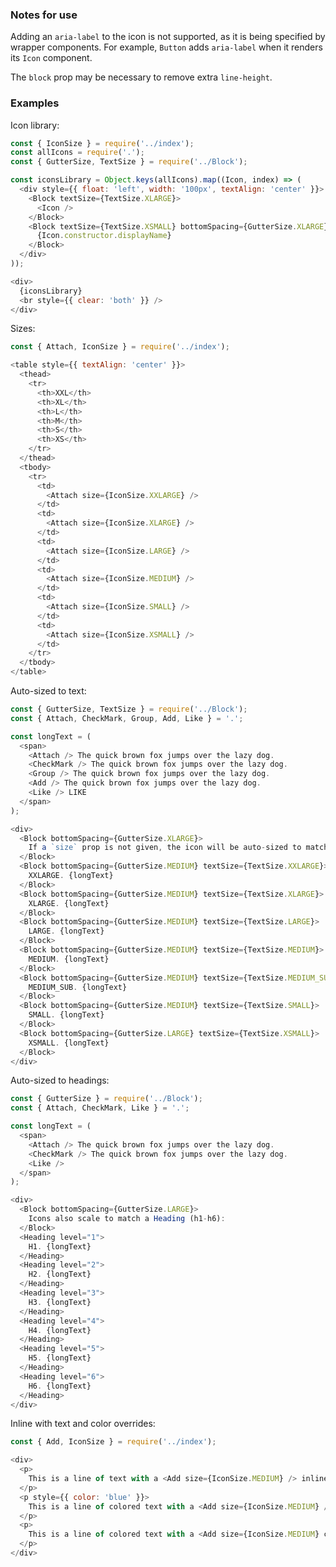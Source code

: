 ### Notes for use

Adding an `aria-label` to the icon is not supported, as it is being specified by wrapper components. For example, `Button` adds `aria-label` when it renders its `Icon` component.

The `block` prop may be necessary to remove extra `line-height`.

### Examples

Icon library:

```js { "props": { "data-example": "library" } }
const { IconSize } = require('../index');
const allIcons = require('.');
const { GutterSize, TextSize } = require('../Block');

const iconsLibrary = Object.keys(allIcons).map((Icon, index) => (
  <div style={{ float: 'left', width: '100px', textAlign: 'center' }}>
    <Block textSize={TextSize.XLARGE}>
      <Icon />
    </Block>
    <Block textSize={TextSize.XSMALL} bottomSpacing={GutterSize.XLARGE}>
      {Icon.constructor.displayName}
    </Block>
  </div>
));

<div>
  {iconsLibrary}
  <br style={{ clear: 'both' }} />
</div>
```

Sizes:

```js { "props": { "data-example": "sizes" } }
const { Attach, IconSize } = require('../index');

<table style={{ textAlign: 'center' }}>
  <thead>
    <tr>
      <th>XXL</th>
      <th>XL</th>
      <th>L</th>
      <th>M</th>
      <th>S</th>
      <th>XS</th>
    </tr>
  </thead>
  <tbody>
    <tr>
      <td>
        <Attach size={IconSize.XXLARGE} />
      </td>
      <td>
        <Attach size={IconSize.XLARGE} />
      </td>
      <td>
        <Attach size={IconSize.LARGE} />
      </td>
      <td>
        <Attach size={IconSize.MEDIUM} />
      </td>
      <td>
        <Attach size={IconSize.SMALL} />
      </td>
      <td>
        <Attach size={IconSize.XSMALL} />
      </td>
    </tr>
  </tbody>
</table>
```

Auto-sized to text:

```js { "props": { "data-example": "autosized to text" } }
const { GutterSize, TextSize } = require('../Block');
const { Attach, CheckMark, Group, Add, Like } = '.';

const longText = (
  <span>
    <Attach /> The quick brown fox jumps over the lazy dog.
    <CheckMark /> The quick brown fox jumps over the lazy dog.
    <Group /> The quick brown fox jumps over the lazy dog.
    <Add /> The quick brown fox jumps over the lazy dog.
    <Like /> LIKE
  </span>
);

<div>
  <Block bottomSpacing={GutterSize.XLARGE}>
    If a `size` prop is not given, the icon will be auto-sized to match the closest parent `Block` or `Text` component with a valid textSize:
  </Block>
  <Block bottomSpacing={GutterSize.MEDIUM} textSize={TextSize.XXLARGE}>
    XXLARGE. {longText}
  </Block>
  <Block bottomSpacing={GutterSize.MEDIUM} textSize={TextSize.XLARGE}>
    XLARGE. {longText}
  </Block>
  <Block bottomSpacing={GutterSize.MEDIUM} textSize={TextSize.LARGE}>
    LARGE. {longText}
  </Block>
  <Block bottomSpacing={GutterSize.MEDIUM} textSize={TextSize.MEDIUM}>
    MEDIUM. {longText}
  </Block>
  <Block bottomSpacing={GutterSize.MEDIUM} textSize={TextSize.MEDIUM_SUB}>
    MEDIUM_SUB. {longText}
  </Block>
  <Block bottomSpacing={GutterSize.MEDIUM} textSize={TextSize.SMALL}>
    SMALL. {longText}
  </Block>
  <Block bottomSpacing={GutterSize.LARGE} textSize={TextSize.XSMALL}>
    XSMALL. {longText}
  </Block>
</div>
```

Auto-sized to headings:

```js { "props": { "data-example": "autosized to headings" } }
const { GutterSize } = require('../Block');
const { Attach, CheckMark, Like } = '.';

const longText = (
  <span>
    <Attach /> The quick brown fox jumps over the lazy dog.
    <CheckMark /> The quick brown fox jumps over the lazy dog.
    <Like />
  </span>
);

<div>
  <Block bottomSpacing={GutterSize.LARGE}>
    Icons also scale to match a Heading (h1-h6):
  </Block>
  <Heading level="1">
    H1. {longText}
  </Heading>
  <Heading level="2">
    H2. {longText}
  </Heading>
  <Heading level="3">
    H3. {longText}
  </Heading>
  <Heading level="4">
    H4. {longText}
  </Heading>
  <Heading level="5">
    H5. {longText}
  </Heading>
  <Heading level="6">
    H6. {longText}
  </Heading>
</div>
```

Inline with text and color overrides:

```js { "props": { "data-example": "inline with text and color" } }
const { Add, IconSize } = require('../index');

<div>
  <p>
    This is a line of text with a <Add size={IconSize.MEDIUM} /> inline icon.
  </p>
  <p style={{ color: 'blue' }}>
    This is a line of colored text with a <Add size={IconSize.MEDIUM} /> inline icon.
  </p>
  <p>
    This is a line of colored text with a <Add size={IconSize.MEDIUM} color="red" /> inline icon that overrides its color.
  </p>
</div>
```
